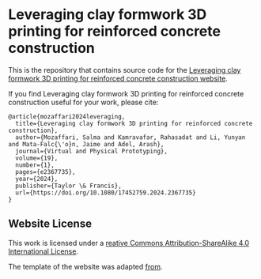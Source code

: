 # Leveraging clay formwork 3D printing for reinforced concrete construction

This is the repository that contains source code for the [Leveraging clay formwork 3D printing for reinforced concrete construction website](https://clay-formwork-3dp-rc.github.io/).

If you find Leveraging clay formwork 3D printing for reinforced concrete construction useful for your work, please cite:
```
@article{mozaffari2024leveraging,
  title={Leveraging clay formwork 3D printing for reinforced concrete construction},
  author={Mozaffari, Salma and Kamravafar, Rahasadat and Li, Yunyan and Mata-Falc{\'o}n, Jaime and Adel, Arash},
  journal={Virtual and Physical Prototyping},
  volume={19},
  number={1},
  pages={e2367735},
  year={2024},
  publisher={Taylor \& Francis},
  url={https://doi.org/10.1080/17452759.2024.2367735}
}
```

<!-- ## Website License
This work is licensed under a <a rel="license" href="http://creativecommons.org/licenses/by-sa/4.0/">Creative Commons Attribution-ShareAlike 4.0 International License</a>.
=======
The template of the website was adapted [from](https://github.com/ripl/nerfies-template).  -->

## Website License

This work is licensed under a [reative Commons Attribution-ShareAlike 4.0 International License](http://creativecommons.org/licenses/by-sa/4.0).

The template of the website was adapted [from](https://github.com/ripl/nerfies-template). 

